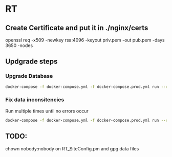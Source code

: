 # RT

## Create Certificate and put it in ./nginx/certs

openssl req -x509 -newkey rsa:4096 -keyout priv.pem -out pub.pem -days 3650 -nodes

## Updgrade steps

### Upgrade Database

```bash
docker-compose -f docker-compose.yml -f docker-compose.prod.yml run --rm rt bash -c 'cd /opt/rt5 && perl ./sbin/rt-setup-database --action upgrade --upgrade-from 4.4.4' | tee output.txt
```

### Fix data inconsitencies

Run multiple times until no errors occur

```bash
docker-compose -f docker-compose.yml -f docker-compose.prod.yml run --rm rt bash -c 'cd /opt/rt5 && perl ./sbin/rt-validator --check' | tee output.txt
```

## TODO:

chown nobody:nobody on RT_SiteConfig.pm and gpg data files
